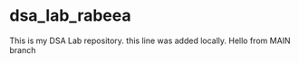 # dsa_lab_rabeea
This is my DSA Lab repository.
this line was added locally.
Hello from MAIN branch

